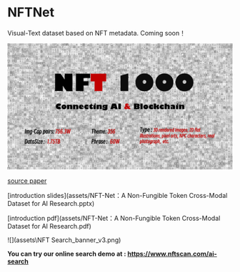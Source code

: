 # NFTNet
Visual-Text dataset based on NFT metadata.
Coming soon！

![](assets\NFT1000.png)

[source paper](assets/ACM_MM_NFT1000_Final_Version.pdf)

[introduction slides](assets/NFT-Net：A Non-Fungible Token Cross-Modal Dataset for AI Research.pptx)

[introduction pdf](assets/NFT-Net：A Non-Fungible Token Cross-Modal Dataset for AI Research.pdf)

![](assets\NFT Search_banner_v3.png)

**You can try our online search demo at : https://www.nftscan.com/ai-search**
